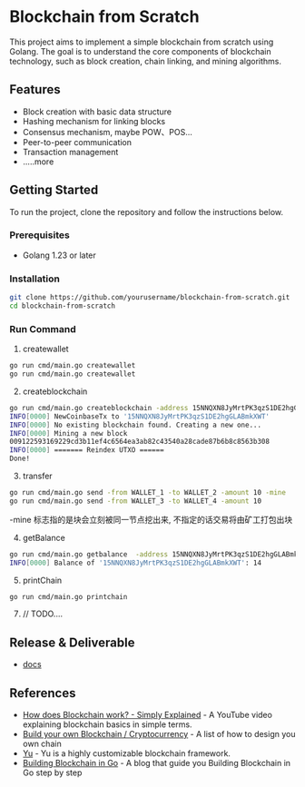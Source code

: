 # Blockchain from Scratch

This project aims to implement a simple blockchain from scratch using Golang. The goal is to understand the core components of blockchain technology, such as block creation, chain linking, and mining algorithms.

## Features
- Block creation with basic data structure
- Hashing mechanism for linking blocks
- Consensus mechanism, maybe POW、POS...
- Peer-to-peer communication 
- Transaction management 
- .....more

## Getting Started
To run the project, clone the repository and follow the instructions below.

### Prerequisites
- Golang 1.23 or later

### Installation
```bash
git clone https://github.com/yourusername/blockchain-from-scratch.git
cd blockchain-from-scratch
```
### Run Command

1. createwallet
```bash
go run cmd/main.go createwallet
go run cmd/main.go createwallet
```

2. createblockchain
```bash
go run cmd/main.go createblockchain -address 15NNQXN8JyMrtPK3qzS1DE2hgGLABmkXWT
INFO[0000] NewCoinbaseTx to '15NNQXN8JyMrtPK3qzS1DE2hgGLABmkXWT'
INFO[0000] No existing blockchain found. Creating a new one...
INFO[0000] Mining a new block
009122593169229cd3b11ef4c6564ea3ab82c43540a28cade87b6b8c8563b308
INFO[0000] ======= Reindex UTXO ======
Done!
```

3. transfer
```bash
go run cmd/main.go send -from WALLET_1 -to WALLET_2 -amount 10 -mine
go run cmd/main.go send -from WALLET_3 -to WALLET_4 -amount 10
```
-mine 标志指的是块会立刻被同一节点挖出来, 不指定的话交易将由矿工打包出块

4. getBalance 
```bash
go run cmd/main.go getbalance  -address 15NNQXN8JyMrtPK3qzS1DE2hgGLABmkXWT
INFO[0000] Balance of '15NNQXN8JyMrtPK3qzS1DE2hgGLABmkXWT': 14
```

5. printChain
```bash
go run cmd/main.go printchain
```
  
7. // TODO....

## Release & Deliverable
- [docs](./docs)

## References
- [How does Blockchain work? - Simply Explained](https://www.youtube.com/watch?v=SSo_EIwHSd4)  - A YouTube video explaining blockchain basics in simple terms.
- [Build your own Blockchain / Cryptocurrency](https://github.com/EgoSay/build-your-own-x?tab=readme-ov-file#build-your-own-blockchain--cryptocurrency) - A list of how to design you own chain
- [Yu](https://github.com/yu-org/yu) - Yu is a highly customizable blockchain framework.
- [Building Blockchain in Go](https://jeiwan.net/posts/building-blockchain-in-go-part-1/) - A blog that guide you Building Blockchain in Go step by step
